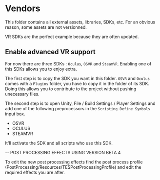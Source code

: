 # Vendors

This folder contains all external assets, libraries, SDKs, etc. For an obvious reason, some assets are not versionned.

VR SDKs are the perfect example because they are often updated.

## Enable advanced VR support
For now there are three SDKs : `Oculus`, `OSVR` and `SteamVR`. Enabling one of this SDKs allows you to enjoy extra.

The first step is to copy the SDK you want in this folder. `OSVR` and `Oculus` comes with a `Plugins` folder, you have to copy it in the folder of its SDK.
Doing this allows you to contribute to the project without pushing unecessary files.

The second step is to open Unity, File / Build Settings / Player Settings and add one of the following preprocessors in the `Scripting Define Symbols` input box.

* OSVR
* OCULUS
* STEAMVR

It'll activate the SDK and all scripts who use this SDK.


-- POST PROCESSING EFFECTS
USING VERSION BETA 4

To edit the new post processing effects find the post process profile (PostProcessing/Resources/TESPostProcessingProfile) 
and edit the required effects you are after.

